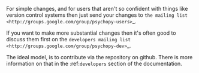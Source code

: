 For simple changes, and for users that aren't so confident with things like version control systems then just send your changes to `the mailing list <http://groups.google.com/group/psychopy-users>`_.

If you want to make more substantial changes then it's often good to discuss them first on the `developers mailing list <http://groups.google.com/group/psychopy-dev>`_. 

The ideal model, is to contribute via the repository on github. There is more information on that in the :ref:`developers` section of the documentation.
